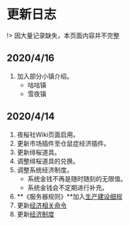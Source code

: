 # 更新日志

!> 因大量记录缺失，本页面内容并不完整

## 2020/4/16

1. 加入部分小镇介绍。
    - 咕咕镇
    - 雪夜镇

## 2020/4/14

1. 夜桜社Wiki页面启用。
2. 更新市场插件至仓鼠症经济插件。
3. 更新绯桜道具。
4. 调整绯桜道具的兑换。
5. 调整系统经济制度。
    - 系统金钱不再是随时随刻的无限值。
    - 系统金钱会不定期进行补充。
6. **《服务器规则》**加入[生产建设细规](NS_Server/rules?id=_4-生产建设细规)
7. 更新[经济相关命令](NS_Server/commands?id=经济相关命令)
8. 更新[经济制度](NS_Server/eco.md)
